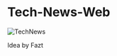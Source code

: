 # Tech-News-Web

![TechNews](https://user-images.githubusercontent.com/83089714/161842803-a42dda4a-a867-49d4-8b51-09f8a834ceba.png)

Idea by Fazt 
